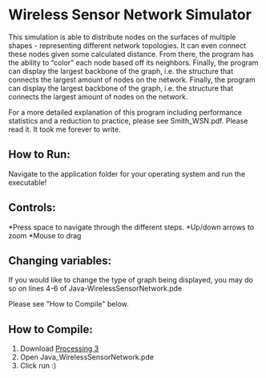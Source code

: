 # Wireless Sensor Network Simulator

This simulation is able to distribute nodes on the surfaces of multiple shapes - representing different network topologies. It can even connect these nodes given some calculated distance. 
From there, the program has the ability to “color” each node based off its neighbors. Finally, the program can display the largest backbone of the graph, i.e. the structure that connects the largest amount of nodes on the network.
Finally, the program can display the largest backbone of the graph, i.e. the structure that connects the largest amount of nodes on the network. 

For a more detailed explanation of this program including performance statistics and a reduction to practice, please see Smith_WSN.pdf.
Please read it. It took me forever to write.

## How to Run:

Navigate to the application folder for your operating system and run the executable!

## Controls:
*Press space to navigate through the different steps.
*Up/down arrows to zoom
*Mouse to drag 

## Changing variables:

If you would like to change the type of graph being displayed, you may do so on lines 4-6 of Java-WirelessSensorNetwork.pde

Please see "How to Compile" below.

## How to Compile:
1. Download [Processing 3](https://processing.org/download/) 
2. Open Java_WirelessSensorNetwork.pde
3. Click run :)



